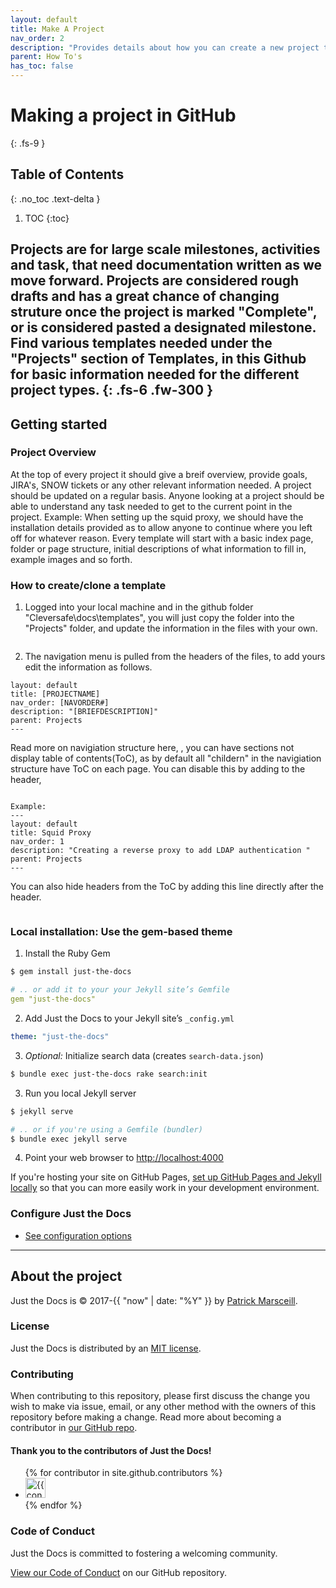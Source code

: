 ```yaml
---
layout: default
title: Make A Project
nav_order: 2
description: "Provides details about how you can create a new project to be added to our documentation. "
parent: How To's
has_toc: false
---
```


# Making a project in GitHub
{: .fs-9 }

## Table of Contents 
{: .no_toc .text-delta }

1. TOC
{:toc}

Projects are for large scale milestones, activities and task, that need documentation written as we move forward. Projects are considered rough drafts and has a great chance of changing struture once the project is marked "Complete", or is considered pasted a designated milestone. Find various templates needed under the "Projects" section of Templates, in this Github for basic information needed for the different project types. 
{: .fs-6 .fw-300 }
---

## Getting started

### Project Overview

At the top of every project it should give a breif overview, provide goals, JIRA's, SNOW tickets or any other relevant information needed. A project should be updated on a regular basis. Anyone looking at a project should be able to understand any task needed to get to the current point in the project. Example: When setting up the squid proxy, we should have the installation details provided as to allow anyone to continue where you left off for whatever reason. Every template will start with a basic index page, folder or page structure, initial descriptions of what information to fill in, example images and so forth. 

### How to create/clone a template

1. Logged into your local machine and in the github folder "Cleversafe\docs\templates\", you will just copy the folder into the "Projects" folder, and update the information in the files with your own. 
```cp Cleversafe\docs\templates\[TEMPLATEFOLDERNAME] Cleversafe\docs\projects\[PROJECTNAME-JIRA\SNOW] 
```

2. The navigation menu is pulled from the headers of the files, to add yours edit the information as follows.
```---
layout: default
title: [PROJECTNAME]
nav_order: [NAVORDER#]
description: "[BRIEFDESCRIPTION]"
parent: Projects
---
```

Read more on navigiation structure here, , you can have sections not display table of contents(ToC), as by default all "childern" in the navigiation structure have ToC on each page. You can disable this by adding to the header, 

```has_toc: false

Example:
---
layout: default
title: Squid Proxy
nav_order: 1
description: "Creating a reverse proxy to add LDAP authentication "
parent: Projects
---
```

You can also hide headers from the ToC by adding this line directly after the header.
```{: .no_toc }
```



<small></small>

### Local installation: Use the gem-based theme

1. Install the Ruby Gem
```bash
$ gem install just-the-docs
```
```yaml
# .. or add it to your your Jekyll site’s Gemfile
gem "just-the-docs"
```
2. Add Just the Docs to your Jekyll site’s `_config.yml`
```yaml
theme: "just-the-docs"
```
3. _Optional:_ Initialize search data (creates `search-data.json`)
```bash
$ bundle exec just-the-docs rake search:init
```
3. Run you local Jekyll server
```bash
$ jekyll serve
```
```bash
# .. or if you're using a Gemfile (bundler)
$ bundle exec jekyll serve
```
4. Point your web browser to [http://localhost:4000](http://localhost:4000)

If you're hosting your site on GitHub Pages, [set up GitHub Pages and Jekyll locally](https://help.github.com/en/articles/setting-up-your-github-pages-site-locally-with-jekyll) so that you can more easily work in your development environment.

### Configure Just the Docs

- [See configuration options](https://travisco.github.io)

---

## About the project

Just the Docs is &copy; 2017-{{ "now" | date: "%Y" }} by [Patrick Marsceill](http://patrickmarsceill.com).

### License

Just the Docs is distributed by an [MIT license](https://github.com/pmarsceill/just-the-docs/tree/master/LICENSE.txt).

### Contributing

When contributing to this repository, please first discuss the change you wish to make via issue,
email, or any other method with the owners of this repository before making a change. Read more about becoming a contributor in [our GitHub repo](https://github.com/pmarsceill/just-the-docs#contributing).

#### Thank you to the contributors of Just the Docs!

<ul class="list-style-none">
{% for contributor in site.github.contributors %}
  <li class="d-inline-block mr-1">
     <a href="{{ contributor.html_url }}"><img src="{{ contributor.avatar_url }}" width="32" height="32" alt="{{ contributor.login }}"/></a>
  </li>
{% endfor %}
</ul>

### Code of Conduct

Just the Docs is committed to fostering a welcoming community.

[View our Code of Conduct](https://github.com/pmarsceill/just-the-docs/tree/master/CODE_OF_CONDUCT.md) on our GitHub repository.